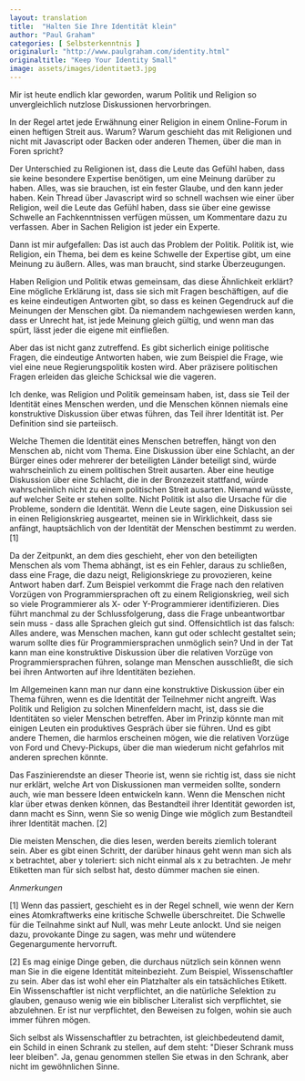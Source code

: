 ```yaml
---
layout: translation
title:  "Halten Sie Ihre Identität klein"
author: "Paul Graham"
categories: [ Selbsterkenntnis ]
originalurl: "http://www.paulgraham.com/identity.html"
originaltitle: "Keep Your Identity Small"
image: assets/images/identitaet3.jpg
--- 
```



Mir ist heute endlich klar geworden, warum Politik und Religion so unvergleichlich nutzlose Diskussionen hervorbringen.

In der Regel artet jede Erwähnung einer Religion in einem Online-Forum in einen heftigen Streit aus. Warum? Warum geschieht das mit Religionen und nicht mit Javascript oder Backen oder anderen Themen, über die man in Foren spricht?

Der Unterschied zu Religionen ist, dass die Leute das Gefühl haben, dass sie keine besondere Expertise benötigen, um eine Meinung darüber zu haben. Alles, was sie brauchen, ist ein fester Glaube, und den kann jeder haben. Kein Thread über Javascript wird so schnell wachsen wie einer über Religion, weil die Leute das Gefühl haben, dass sie über eine gewisse Schwelle an Fachkenntnissen verfügen müssen, um Kommentare dazu zu verfassen. Aber in Sachen Religion ist jeder ein Experte.

Dann ist mir aufgefallen: Das ist auch das Problem der Politik. Politik ist, wie Religion, ein Thema, bei dem es keine Schwelle der Expertise gibt, um eine Meinung zu äußern. Alles, was man braucht, sind starke Überzeugungen.

Haben Religion und Politik etwas gemeinsam, das diese Ähnlichkeit erklärt? Eine mögliche Erklärung ist, dass sie sich mit Fragen beschäftigen, auf die es keine eindeutigen Antworten gibt, so dass es keinen Gegendruck auf die Meinungen der Menschen gibt. Da niemandem nachgewiesen werden kann, dass er Unrecht hat, ist jede Meinung gleich gültig, und wenn man das spürt, lässt jeder die eigene mit einfließen.

Aber das ist nicht ganz zutreffend. Es gibt sicherlich einige politische Fragen, die eindeutige Antworten haben, wie zum Beispiel die Frage, wie viel eine neue Regierungspolitik kosten wird. Aber präzisere politischen Fragen erleiden das gleiche Schicksal wie die vageren.

Ich denke, was Religion und Politik gemeinsam haben, ist, dass sie Teil der Identität eines Menschen werden, und die Menschen können niemals eine konstruktive Diskussion über etwas führen, das Teil ihrer Identität ist. Per Definition sind sie parteiisch.

Welche Themen die Identität eines Menschen betreffen, hängt von den Menschen ab, nicht vom Thema. Eine Diskussion über eine Schlacht, an der Bürger eines oder mehrerer der beteiligten Länder beteiligt sind, würde wahrscheinlich zu einem politischen Streit ausarten. Aber eine heutige Diskussion über eine Schlacht, die in der Bronzezeit stattfand, würde wahrscheinlich nicht zu einem politischen Streit ausarten. Niemand wüsste, auf welcher Seite er stehen sollte. Nicht Politik ist also die Ursache für die Probleme, sondern die Identität. Wenn die Leute sagen, eine Diskussion sei in einen Religionskrieg ausgeartet, meinen sie in Wirklichkeit, dass sie anfängt, hauptsächlich von der Identität der Menschen bestimmt zu werden. [1]

Da der Zeitpunkt, an dem dies geschieht, eher von den beteiligten Menschen als vom Thema abhängt, ist es ein Fehler, daraus zu schließen, dass eine Frage, die dazu neigt, Religionskriege zu provozieren, keine Antwort haben darf. Zum Beispiel verkommt die Frage nach den relativen Vorzügen von Programmiersprachen oft zu einem Religionskrieg, weil sich so viele Programmierer als X- oder Y-Programmierer identifizieren. Dies führt manchmal zu der Schlussfolgerung, dass die Frage unbeantwortbar sein muss - dass alle Sprachen gleich gut sind. Offensichtlich ist das falsch: Alles andere, was Menschen machen, kann gut oder schlecht gestaltet sein; warum sollte dies für Programmiersprachen unmöglich sein? Und in der Tat kann man eine konstruktive Diskussion über die relativen Vorzüge von Programmiersprachen führen, solange man Menschen ausschließt, die sich bei ihren Antworten auf ihre Identitäten beziehen.

Im Allgemeinen kann man nur dann eine konstruktive Diskussion über ein Thema führen, wenn es die Identität der Teilnehmer nicht angreift. Was Politik und Religion zu solchen Minenfeldern macht, ist, dass sie die Identitäten so vieler Menschen betreffen. Aber im Prinzip könnte man mit einigen Leuten ein produktives Gespräch über sie führen. Und es gibt andere Themen, die harmlos erscheinen mögen, wie die relativen Vorzüge von Ford und Chevy-Pickups, über die man wiederum nicht gefahrlos mit anderen sprechen könnte.

Das Faszinierendste an dieser Theorie ist, wenn sie richtig ist, dass sie nicht nur erklärt, welche Art von Diskussionen man vermeiden sollte, sondern auch, wie man bessere Ideen entwickeln kann. Wenn die Menschen nicht klar über etwas denken können, das Bestandteil ihrer Identität geworden ist, dann macht es Sinn, wenn Sie so wenig Dinge wie möglich zum Bestandteil ihrer Identität machen. [2]



Die meisten Menschen, die dies lesen, werden bereits ziemlich tolerant sein. Aber es gibt einen Schritt, der darüber hinaus geht wenn man sich als x betrachtet, aber y toleriert: sich nicht einmal als x zu betrachten. Je mehr Etiketten man für sich selbst hat, desto dümmer machen sie einen.

*Anmerkungen*

[1] Wenn das passiert, geschieht es in der Regel schnell, wie wenn der Kern eines Atomkraftwerks eine kritische Schwelle überschreitet. Die Schwelle für die Teilnahme sinkt auf Null, was mehr Leute anlockt. Und sie neigen dazu, provokante Dinge zu sagen, was mehr und wütendere Gegenargumente hervorruft.

[2] Es mag einige Dinge geben, die durchaus nützlich sein können wenn man Sie in die eigene Identität miteinbezieht. Zum Beispiel, Wissenschaftler zu sein. Aber das ist wohl eher ein Platzhalter als ein tatsächliches Etikett. Ein Wissenschaftler ist nicht verpflichtet, an die natürliche Selektion zu glauben, genauso wenig wie ein biblischer Literalist sich verpflichtet, sie abzulehnen. Er ist nur verpflichtet, den Beweisen zu folgen, wohin sie auch immer führen mögen.

Sich selbst als Wissenschaftler zu betrachten, ist gleichbedeutend damit, ein Schild in einen Schrank zu stellen, auf dem steht: "Dieser Schrank muss leer bleiben". Ja, genau genommen stellen Sie etwas in den Schrank, aber nicht im gewöhnlichen Sinne.


